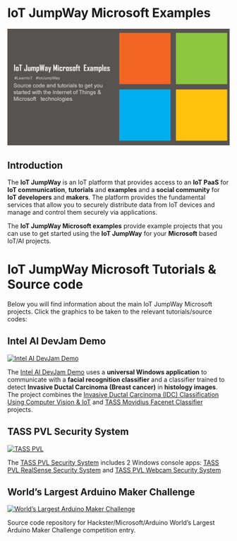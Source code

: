 # IoT JumpWay Microsoft Examples

![IoT JumpWay Microsoft Examples](images/IoT-JumpWay-Microsoft-Examples.png)

## Introduction

The **IoT JumpWay** is an IoT platform that provides access to an **IoT PaaS** for **IoT communication**, **tutorials** and **examples** and a **social community** for **IoT developers** and **makers**. The platform provides the fundamental services that allow you to securely distribute data from IoT devices and manage and control them securely via applications.

The **IoT JumpWay Microsoft examples** provide example projects that you can use to get started using the **IoT JumpWay** for your **Microsoft** based IoT/AI projects.

# IoT JumpWay Microsoft Tutorials & Source code

Below you will find information about the main IoT JumpWay Microsoft projects. Click the graphics to be taken to the relevant tutorials/source codes:

## Intel AI DevJam Demo

[![Intel AI DevJam Demo](https://github.com/iotJumpway/IoT-JumpWay-Microsoft-Examples/blob/master/Intel-AI-DevJam-IDC/IDC-Classifier/images/IDC-Classification.jpg)](https://github.com/iotJumpway/IoT-JumpWay-Microsoft-Examples/tree/master/Intel-AI-DevJam-IDC)

The  [Intel AI DevJam Demo](https://github.com/iotJumpway/IoT-JumpWay-Microsoft-Examples/tree/master/Intel-AI-DevJam-IDC "Intel AI DevJam Demo") uses a **universal Windows application** to communicate with a **facial recognition classifier** and a classifier trained to detect **Invasive Ductal Carcinoma (Breast cancer)** in **histology images**. The project combines the  [Invasive Ductal Carcinoma (IDC) Classification Using Computer Vision & IoT](https://github.com/iotJumpway/IoT-JumpWay-Intel-Examples/tree/master/Intel-Movidius/IDC-Classification "Invasive Ductal Carcinoma (IDC) Classification Using Computer Vision & IoT") and [TASS Movidius Facenet Classifier](https://github.com/iotJumpway/IoT-JumpWay-Intel-Examples/tree/master/Intel-Movidius/TASS/Facenet "TASS Movidius Facenet Classifier") projects. 

## TASS PVL Security System

[![TASS PVL](https://github.com/iotJumpway/IoT-JumpWay-Microsoft-Examples/blob/master/TASS-PVL/images/Intel-Computer-Vision-Windows.jpg)](https://github.com/iotJumpway/IoT-JumpWay-Microsoft-Examples/tree/master/TASS-PVL)

The [TASS PVL Security System](https://github.com/iotJumpway/IoT-JumpWay-Microsoft-Examples/tree/master/TASS-PVL "TASS PVL Security System") includes 2 Windows console apps:  [TASS PVL RealSense Security System](https://github.com/iotJumpway/IoT-JumpWay-Microsoft-Examples/tree/master/TASS-PVL/Realsense/ConsoleApp "TASS PVL RealSense Security System") and [TASS PVL Webcam Security System](https://github.com/iotJumpway/IoT-JumpWay-Microsoft-Examples/tree/master/TASS-PVL/Webcam/ConsoleApp "TASS PVL Webcam Security System")

## World’s Largest Arduino Maker Challenge

[![World’s Largest Arduino Maker Challenge](https://github.com/iotJumpway/IoT-JumpWay-Microsoft-Examples/blob/master/Worlds-Largest-Arduino-Microsoft-Maker-Challenge/images/Arduino-Microsoft-Worlds-Largest-Arduino-Maker-Challenge-Banner.jpg)](https://github.com/iotJumpway/IoT-JumpWay-Microsoft-Examples/tree/master/Worlds-Largest-Arduino-Microsoft-Maker-Challenge)

Source code repository for Hackster/Microsoft/Arduino World’s Largest Arduino Maker Challenge competition entry.

